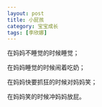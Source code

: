 ```yaml
---
layout: post
title: 小屁孩
category: 宝宝成长
tags: [李欣娜]
---
```

在妈妈不睡觉的时候睡觉；

在妈妈睡觉的时候闹着吃奶；

在妈妈快要抓狂的时候对妈妈笑；

在妈妈笑的时候冲妈妈放屁。